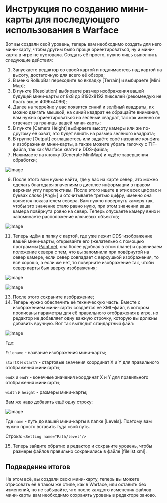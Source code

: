 # Инструкция по созданию мини-карты для последующего использования в Warface

Вот вы создали свой уровень, теперь вам необходимо создать для него мини-карту, чтобы другим было проще ориентироваться, ну и мини-карта в игре не пустовала. Создать её просто, нужно лишь выполнить следующие действия:
1. Запускаете редактор со своей картой и поднимаетесь над картой на высоту, достаточную для всего её обзора;
2. В меню RollupBar переходите во вкладку \[Terrain\] и выбираете \[Mini Map\];
3. В пункте \[Resolution\] выбираете размер изображения вашей будущей мини-карты от 8x8 до 8192x8192 пикселей (рекомендую не брать выше 4096x4096);
4. Далее на террейне у вас появится синий и зелёный квадраты, их можно двигать мышкой, на синий квадрат не обращайте внимания, вам нужно ориентироваться на зелёный квадрат, так как именно он отвечает за границы вашей мини-карты;
5. В пункте \[Camera Height\] выбираете высоту камеры или же по-другому её охват, это будет влиять на размер зелёного квадрата;
6. В группе \[Output\] соглашаетесь или задаёте своё название конфига и изображения мини-карты, а также можете убрать галочку с TIF-файла, так как Warface хватит и DDS-файла;
7. Нажимаете на кнопку \[Generate MiniMap\] и ждёте завершения обработки;

![image](https://github.com/user-attachments/assets/45cd968d-22e7-42f4-980b-52b1b12de5e8)

9. После этого вам нужно найти, где у вас на карте север, это можно сделать благодаря значениям в дисплее информации в правом верхнем углу перспективы. После этого ищете в этих всех цифрах и буквах слово \[Angl=\] и отсчитываете третью цифру, именно она является показателем севера. Вам нужно повернуть камеру так, чтобы это значение стало равно нулю, при этом значении ваша камера повёрнута ровно на север. Теперь опускаете камеру вниз и запоминаете расположение ключевых объектов;

![image](https://github.com/user-attachments/assets/581c51d4-6d0f-4cce-b43c-6e349086ece1)

11. Теперь идём в папку с картой, где уже лежит DDS-изображение вашей мини-карты, открывайте его (желательно с помощью программы [Paint.net](https://getpaint.net/), она более удобная в этом плане) и сравниваем положение севера с тем, что вы запомнили при повёрнутой на север камере, если север совпадает с верхушкой изображения, то всё хорошо, а если же нет, то поверните изображение так, чтобы север карты был вверху изображения;

![image](https://github.com/user-attachments/assets/02fba868-688d-4039-afa3-4a82de5182cd)

![image](https://github.com/user-attachments/assets/f60afe3a-9df6-4264-979a-9392fd5d329b)

13. После этого сохраните изображение;
14. Теперь нужно обеспечить её техническую часть. Вместе с изображением мини-карты создаётся её XML-файл, в котором прописаны параметры для её правильного отображения в игре, но редактор не добавляет одну важную строчку, которую вы должны добавить вручную. Вот так выглядит стандартный файл:

![image](https://github.com/user-attachments/assets/cc98170c-389c-4323-8b95-adc1f7e4c524)

Где:

```Filename``` - название изображения мини-карты;

```startX``` и ```startY``` - стартовые значения координат X и Y для правильного отображения миникарты;

```endX``` и ```endY``` - конечные значения координат X и Y для правильного отображения миникарты;

```width``` и ```height``` - размеры мини-карты;

Вам же надо добавить ещё одну строку:

![image](https://github.com/user-attachments/assets/b083873b-7ae8-4aef-b489-354237ff15ad)

Где ```name``` - путь до вашей мини-карты в папке \[Levels\]. Поэтому вам нужно просто вставить туда свой путь.

Строка: ```<Setting name="Path/level"/>```

15. Теперь зайдите обратно в редактор и сохраните уровень, чтобы размеры файлов правильно сохранились в файле \[filelist.xml\].

## Подведение итогов

На этом всё, вы создали свою мини-карту, теперь вы можете отрисовать её в таком же стиле, как в Warface, или оставить без изменений, но не забывайте, что после каждого изменения файлов мини-карты вам необходимо сохранять уровень в редакторе заново.
